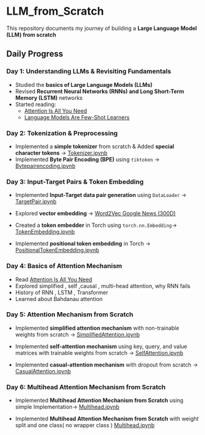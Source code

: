 # LLM_from_Scratch

This repository documents my journey of building a **Large Language Model (LLM) from scratch**

## Daily Progress

### Day 1: Understanding LLMs & Revisiting Fundamentals

- Studied the **basics of Large Language Models (LLMs)**
- Revised **Recurrent Neural Networks (RNNs) and Long Short-Term Memory (LSTM)** networks
- Started reading:
  - [Attention Is All You Need](https://arxiv.org/abs/1706.03762)
  - [Language Models Are Few-Shot Learners](https://arxiv.org/abs/2005.14165)

### Day 2: Tokenization & Preprocessing

- Implemented a **simple tokenizer** from scratch & Added **special character tokens** → [Tokenizer.ipynb](1_Preprocessing/1_Tokenizer.ipynb)
- Implemented **Byte Pair Encoding (BPE)** using `tiktoken` → [Bytepairencoding.ipynb](1_Preprocessing/2_Bytepairencoding.ipynb)

### Day 3: Input-Target Pairs & Token Embedding

- Implemented **Input-Target data pair generation** using `DataLoader` → [TargetPair.ipynb](1_Preprocessing/3_Input_Target_pair.ipynb)

- Explored **vector embedding** → [Word2Vec Google News (300D)](https://huggingface.co/fse/word2vec-google-news-300)

- Created a **token embedder** in Torch using `torch.nn.Embedding`→ [TokenEmbedding.ipynb](1_Preprocessing/4_tokenEmbedding.ipynb)

- Implemented **positional token embedding** in Torch → [PositionalTokenEmbedding.ipynb](1_Preprocessing/5_positionTokenEmbedding.ipynb)

### Day 4: Basics of Attention Mechanism

- Read [Attention Is All You Need](https://arxiv.org/abs/1706.03762)
- Explored simplified , self ,causal , multi-head attention, why RNN fails
- History of RNN , LSTM , Transformer
- Learned about Bahdanau attention

### Day 5: Attention Mechanism from Scratch

- Implemented **simplified attention mechanism** with non-trainable weights from scratch → [SimplifiedAttention.ipynb](2_Attention_Mechanism/1_SimplifedATT_noTrainableweights.ipynb)

- Implemented **self-attention mechanism** using key, query, and value matrices with trainable weights from scratch → [SelfAttention.ipynb](2_Attention_Mechanism/2_selfattention_trainable.ipynb)

- Implemented **casual-attention mechanism** with dropout from scratch → [CasualAttention.ipynb](2_Attention_Mechanism/3_casualattention.ipynb)

### Day 6: Multihead Attention Mechanism from Scratch

- Implemented **Multihead Attention Mechanism from Scratch** using simple Implementation→ [Multihead.ipynb](2_Attention_Mechanism/4_mutiheadattention.ipynb)

- Implemented **Multihead Attention Mechanism from Scratch** with weight split and one class( no wrapper class ) [Multihead.ipynb](2_Attention_Mechanism/4_mutiheadattention.ipynb)
